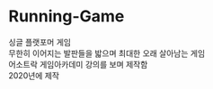 # Running-Game

싱글 플랫포머 게임  
무한히 이어지는 발판들을 밟으며 최대한 오래 살아남는 게임  
어소트락 게임아카데미 강의를 보며 제작함  
2020년에 제작  
